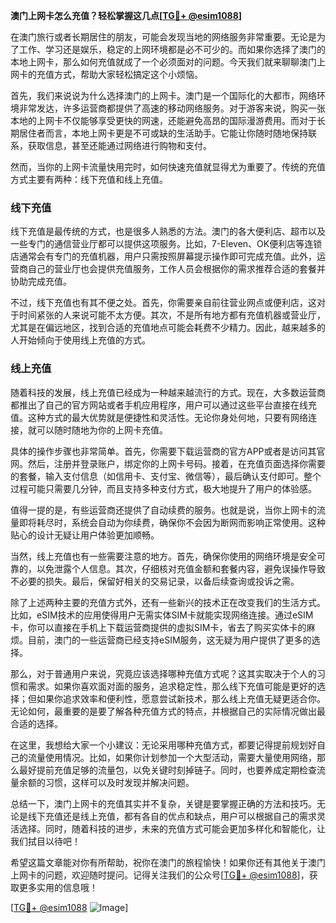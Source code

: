 **澳门上网卡怎么充值？轻松掌握这几点[[TG💪+ @esim1088](https://t.me/s/esim1088)]**

在澳门旅行或者长期居住的朋友，可能会发现当地的网络服务非常重要。无论是为了工作、学习还是娱乐，稳定的上网环境都是必不可少的。而如果你选择了澳门的本地上网卡，那么如何充值就成了一个必须面对的问题。今天我们就来聊聊澳门上网卡的充值方式，帮助大家轻松搞定这个小烦恼。

首先，我们来说说为什么选择澳门的上网卡。澳门是一个国际化的大都市，网络环境非常发达，许多运营商都提供了高速的移动网络服务。对于游客来说，购买一张本地的上网卡不仅能够享受更快的网速，还能避免高昂的国际漫游费用。而对于长期居住者而言，本地上网卡更是不可或缺的生活助手。它能让你随时随地保持联系，获取信息，甚至还能通过网络进行购物和支付。

然而，当你的上网卡流量快用完时，如何快速充值就显得尤为重要了。传统的充值方式主要有两种：线下充值和线上充值。

### 线下充值

线下充值是最传统的方式，也是很多人熟悉的方法。澳门的各大便利店、超市以及一些专门的通信营业厅都可以提供这项服务。比如，7-Eleven、OK便利店等连锁店通常会有专门的充值机器，用户只需按照屏幕提示操作即可完成充值。此外，运营商自己的营业厅也会提供充值服务，工作人员会根据你的需求推荐合适的套餐并协助完成充值。

不过，线下充值也有其不便之处。首先，你需要亲自前往营业网点或便利店，这对于时间紧张的人来说可能不太方便。其次，不是所有地方都有充值机器或营业厅，尤其是在偏远地区，找到合适的充值地点可能会耗费不少精力。因此，越来越多的人开始倾向于使用线上充值的方式。

### 线上充值

随着科技的发展，线上充值已经成为一种越来越流行的方式。现在，大多数运营商都推出了自己的官方网站或者手机应用程序，用户可以通过这些平台直接在线充值。这种方式的最大优势就是便捷性和灵活性。无论你身处何地，只要有网络连接，就可以随时随地为你的上网卡充值。

具体的操作步骤也非常简单。首先，你需要下载运营商的官方APP或者是访问其官网。然后，注册并登录账户，绑定你的上网卡号码。接着，在充值页面选择你需要的套餐，输入支付信息（如信用卡、支付宝、微信等），最后确认支付即可。整个过程可能只需要几分钟，而且支持多种支付方式，极大地提升了用户的体验感。

值得一提的是，有些运营商还提供了自动续费的服务。也就是说，当你上网卡的流量即将耗尽时，系统会自动为你续费，确保你不会因为断网而影响正常使用。这种贴心的设计无疑让用户体验更加顺畅。

当然，线上充值也有一些需要注意的地方。首先，确保你使用的网络环境是安全可靠的，以免泄露个人信息。其次，仔细核对充值金额和套餐内容，避免误操作导致不必要的损失。最后，保留好相关的交易记录，以备后续查询或投诉之需。

除了上述两种主要的充值方式外，还有一些新兴的技术正在改变我们的生活方式。比如，eSIM技术的应用使得用户无需实体SIM卡就能实现网络连接。通过eSIM卡，你可以直接在手机上下载运营商提供的虚拟SIM卡，省去了购买实体卡的麻烦。目前，澳门的一些运营商已经支持eSIM服务，这无疑为用户提供了更多的选择。

那么，对于普通用户来说，究竟应该选择哪种充值方式呢？这其实取决于个人的习惯和需求。如果你喜欢面对面的服务，追求稳定性，那么线下充值可能是更好的选择；但如果你追求效率和便利性，愿意尝试新技术，那么线上充值无疑更适合你。无论如何，最重要的是要了解各种充值方式的特点，并根据自己的实际情况做出最合适的选择。

在这里，我想给大家一个小建议：无论采用哪种充值方式，都要记得提前规划好自己的流量使用情况。比如，如果你计划参加一个大型活动，需要大量使用网络，那么最好提前充值足够的流量包，以免关键时刻掉链子。同时，也要养成定期检查流量余额的习惯，这样可以及时发现并解决问题。

总结一下，澳门上网卡的充值其实并不复杂，关键是要掌握正确的方法和技巧。无论是线下充值还是线上充值，都有各自的优点和缺点，用户可以根据自己的需求灵活选择。同时，随着科技的进步，未来的充值方式可能会更加多样化和智能化，让我们拭目以待吧！

希望这篇文章能对你有所帮助，祝你在澳门的旅程愉快！如果你还有其他关于澳门上网卡的问题，欢迎随时提问。记得关注我们的公众号[[TG💪+ @esim1088](https://t.me/s/esim1088)]，获取更多实用的信息哦！

[[TG💪+ @esim1088](https://t.me/s/esim1088) ![Image](https://i.postimg.cc/4NQfJmqS/Snipaste-2025-05-13-00-14-12.png)]